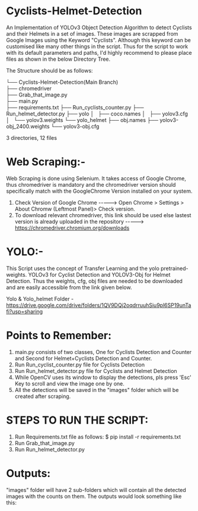 # Cyclists-Helmet-Detection

An Implementation of YOLOv3 Object Detection Algorithm to detect Cyclists and their Helmets in a set of images.
These images are scrapped from Google Images using the Keyword "Cyclists". Although this keyword can be customised like many other things in the script.
Thus for the script to work with its default parameters and paths, I'd highly recommend to please place files as shown in the below Directory Tree. 

The Structure should be as follows:

└── Cyclists-Helmet-Detection(Main Branch)\
    ├── chromedriver\
    ├── Grab_that_image.py\
    ├── main.py\
    ├── requirements.txt
    ├── Run_cyclists_counter.py
    ├── Run_helmet_detector.py
    ├── yolo
    │   ├── coco.names
    │   ├── yolov3.cfg
    │   └── yolov3.weights
    └── yolo_helmet
        ├── obj.names
        ├── yolov3-obj_2400.weights
        └── yolov3-obj.cfg
        
3 directories, 12 files

# Web Scraping:-
Web Scraping is done using Selenium. It takes access of Google Chrome, thus chromedriver is mandatory and the chromedriver version should specifically match with the GoogleChrome Version installed on your system.
1. Check Version of Google Chrome -----> Open Chrome > Settings > About Chromw (Leftmost Panel)> Check version.
2. To download relevant chromedriver, this link should be used else lastest version is already uploaded in the repository -----> https://chromedriver.chromium.org/downloads

# YOLO:-
This Script uses the concept of Transfer Learning and the yolo pretrained-weights.
YOLOv3 for Cyclist Detection and YOLOV3-Obj for Helmet Detection. Thus the weights, cfg, obj files are needed to be downloaded and are easily accessible from the link given below.

Yolo & Yolo_helmet Folder - https://drive.google.com/drive/folders/1QV9DQj2oqdrruuhSiu9pl6SP19unTafi?usp=sharing

# Points to Remember:
1. main.py consists of two classes, One for Cyclists Detection and Counter and Second for Helmet+Cyclists Detection and Counter. 
2. Run Run_cyclist_counter.py file for Cyclists Detection
3. Run Run_helmet_detector.py file for Cyclists and Helmet Detection
4. While OpenCV uses its window to display the detections, pls press 'Esc' Key to scroll and view the image one by one.
5. All the detections will be saved in the "images" folder which will be created after scraping.

# STEPS TO RUN THE SCRIPT:
1. Run Requirements.txt file as follows:
    $ pip install -r requirements.txt
2. Run Grab_that_image.py
3. Run Run_helmet_detector.py

# Outputs:
"images" folder will have 2 sub-folders which will contain all the detected images with the counts on them.
The outputs would look something like this:



